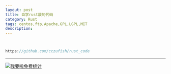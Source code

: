 ```yaml
---
layout: post
title: 自学rust敲的代码
category: Rust
tags: centos,ftp,Apache,GPL,LGPL,MIT
description: 
---
```



```javascript


https://github.com/cczufish/rust_code


```

---


<script language="javascript" type="text/javascript" src="//js.users.51.la/19176892.js"></script>
<noscript><a href="//www.51.la/?19176892" target="_blank"><img alt="&#x6211;&#x8981;&#x5566;&#x514D;&#x8D39;&#x7EDF;&#x8BA1;" src="//img.users.51.la/19176892.asp" style="border:none" /></a></noscript>

